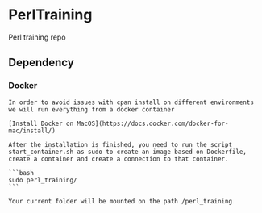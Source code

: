 # PerlTraining

Perl training repo

## Dependency

### Docker

    In order to avoid issues with cpan install on different environments we will run everything from a docker container

    [Install Docker on MacOS](https://docs.docker.com/docker-for-mac/install/)

    After the installation is finished, you need to run the script start_container.sh as sudo to create an image based on Dockerfile, create a container and create a connection to that container.

    ```bash
    sudo perl_training/
    ```

    Your current folder will be mounted on the path /perl_training
